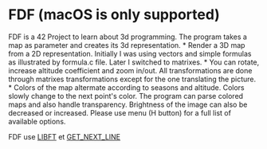 # FDF (macOS is only supported)

FDF is a 42 Project to learn about 3d programming. The program takes a map as parameter and creates its 3d representation. * Render a 3D map from a 2D representation. Initially I was using vectors and simple formulas as illustrated by formula.c file. Later I switched to matrixes. * You can rotate, increase altitude coefficient and zoom in/out. All transformations are done through matrixes transformations except for the one translating the picture. * Colors of the map altermate according to seasons and altitude. Colors slowly change to the next point's color. The program can parse colored maps and also handle transparency. Brightness of the image can also be decreased or increased. Please use menu (H button) for a full list of available options.

FDF use 
[LIBFT](https://github.com/yataji/libft) et [GET_NEXT_LINE](https://github.com/yataji/Get_Next_Line)

